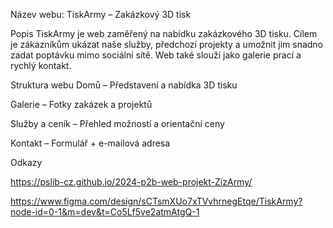 Název webu: TiskArmy – Zakázkový 3D tisk

Popis
TiskArmy je web zaměřený na nabídku zakázkového 3D tisku.
Cílem je zákazníkům ukázat naše služby, předchozí projekty a umožnit jim snadno zadat poptávku mimo sociální sítě.
Web také slouží jako galerie prací a rychlý kontakt.

Struktura webu
Domů – Představení a nabídka 3D tisku

Galerie – Fotky zakázek a projektů

Služby a ceník – Přehled možností a orientační ceny

Kontakt – Formulář + e-mailová adresa

Odkazy

https://pslib-cz.github.io/2024-p2b-web-projekt-ZizArmy/

https://www.figma.com/design/sCTsmXUo7xTVvhrnegEtqe/TiskArmy?node-id=0-1&m=dev&t=Co5Lf5ve2atmAtgQ-1
